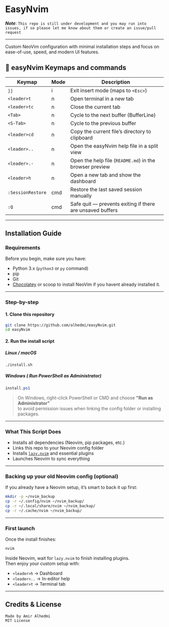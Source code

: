 #  EasyNvim

**_Note_**: ``This repo is still under development and you may run into issues, if so please let me know about them or create an issue/pull request``

--------------------------------------
Custom NeoVim configuration with minimal installation steps and focus on ease-of-use, speed, and modern UI features.


## 🔑 easyNvim Keymaps and commands

<!----easynvim_tips_start-->
| Keymap         | Mode | Description                                                |
|----------------|------|------------------------------------------------------------|
| `jj`           | i    | Exit insert mode (maps to `<Esc>`)                         |
| `<leader>t`    | n    | Open terminal in a new tab                                 |
| `<leader>tc`   | n    | Close the current tab                                      |
| `<Tab>`        | n    | Cycle to the next buffer (BufferLine)                      |
| `<S-Tab>`      | n    | Cycle to the previous buffer                               |
| `<leader>cd`   | n    | Copy the current file’s directory to clipboard             |
| `<leader>..`   | n    | Open the easyNvim help file in a split view                |
| `<leader>.-`   | n    | Open the help file (`README.md`) in the browser preview    |
| `<leader>h`    | n    | Open a new tab and show the dashboard                      |
| `:SessionRestore` | cmd | Restore the last saved session manually                  |
| `:Q`           | cmd  | Safe quit — prevents exiting if there are unsaved buffers  |
<!----easynvim_tips_end-->

---

##  Installation Guide

###  Requirements
Before you begin, make sure you have:

- Python 3.x (`python3` or `py` command)
- pip
- Git
- [Chocolatey](https://docs.chocolatey.org) or scoop to install NeoVim if you havent already installed it.
---

###  Step-by-step

#### 1. Clone this repository
```bash
git clone https://github.com/alhedmi/easyNvim.git
cd easyNvim
```

#### 2. Run the install script

#####  Linux / macOS
```
./install.sh
```

##### Windows (️ Run PowerShell as Administrator)
```powershell
install.ps1 
```
>  On Windows, right-click PowerShell or CMD and choose **"Run as Administrator"**  
> to avoid permission issues when linking the config folder or installing packages.

---

###  What This Script Does

- Installs all dependencies (Neovim, pip packages, etc.)
- Links this repo to your Neovim config folder
- Installs [`lazy.nvim`](https://github.com/folke/lazy.nvim) and essential plugins
- Launches Neovim to sync everything

---

###  Backing up your old Neovim config (optional)
If you already have a Neovim setup, it’s smart to back it up first:

```bash
mkdir -p ~/nvim_backup
cp -r ~/.config/nvim ~/nvim_backup/
cp -r ~/.local/share/nvim ~/nvim_backup/
cp -r ~/.cache/nvim ~/nvim_backup/
```

---

###  First launch

Once the install finishes:
```bash
nvim
```

Inside Neovim, wait for `lazy.nvim` to finish installing plugins.  
Then enjoy your custom setup with:

- `<leader>h` → Dashboard
- `<leader>..` → In-editor help
- `<leader>t` → Terminal tab

---

##  Credits & License 
```
Made by Amir Alhedmi  
MIT License
```
